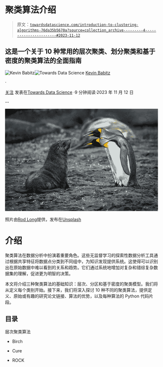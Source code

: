 # 聚类算法介绍

> 原文：[`towardsdatascience.com/introduction-to-clustering-algorithms-76da35b5670a?source=collection_archive---------4-----------------------#2023-11-12`](https://towardsdatascience.com/introduction-to-clustering-algorithms-76da35b5670a?source=collection_archive---------4-----------------------#2023-11-12)

## 这是一个关于 10 种常用的层次聚类、划分聚类和基于密度的聚类算法的全面指南

[](https://kevindbabitz.medium.com/?source=post_page-----76da35b5670a--------------------------------)![Kevin Babitz](https://kevindbabitz.medium.com/?source=post_page-----76da35b5670a--------------------------------)[](https://towardsdatascience.com/?source=post_page-----76da35b5670a--------------------------------)![Towards Data Science](https://towardsdatascience.com/?source=post_page-----76da35b5670a--------------------------------) [Kevin Babitz](https://kevindbabitz.medium.com/?source=post_page-----76da35b5670a--------------------------------)

·

[关注](https://medium.com/m/signin?actionUrl=https%3A%2F%2Fmedium.com%2F_%2Fsubscribe%2Fuser%2F84c159909fbb&operation=register&redirect=https%3A%2F%2Ftowardsdatascience.com%2Fintroduction-to-clustering-algorithms-76da35b5670a&user=Kevin+Babitz&userId=84c159909fbb&source=post_page-84c159909fbb----76da35b5670a---------------------post_header-----------) 发表在[Towards Data Science](https://towardsdatascience.com/?source=post_page-----76da35b5670a--------------------------------) ·9 分钟阅读·2023 年 11 月 12 日[](https://medium.com/m/signin?actionUrl=https%3A%2F%2Fmedium.com%2F_%2Fvote%2Ftowards-data-science%2F76da35b5670a&operation=register&redirect=https%3A%2F%2Ftowardsdatascience.com%2Fintroduction-to-clustering-algorithms-76da35b5670a&user=Kevin+Babitz&userId=84c159909fbb&source=-----76da35b5670a---------------------clap_footer-----------)

--

[](https://medium.com/m/signin?actionUrl=https%3A%2F%2Fmedium.com%2F_%2Fbookmark%2Fp%2F76da35b5670a&operation=register&redirect=https%3A%2F%2Ftowardsdatascience.com%2Fintroduction-to-clustering-algorithms-76da35b5670a&source=-----76da35b5670a---------------------bookmark_footer-----------)![](img/66a16934e96383d4113c300de64f6477.png)

照片由[Rod Long](https://unsplash.com/@rodlong?utm_content=creditCopyText&utm_medium=referral&utm_source=unsplash)提供，发布在[Unsplash](https://unsplash.com/photos/penguin-walking-on-gray-sand-during-daytime-BSz0jJ172vM?utm_content=creditCopyText&utm_medium=referral&utm_source=unsplash)

# 介绍

聚类算法在数据分析中扮演着重要角色。这些无监督学习的探索性数据分析工具通过根据共享特征将数据点分类到不同组中，为知识发现提供系统。这使得可以识别出在原始数据中难以看到的关系和趋势。它们通过系统地增加对复杂和错综复杂数据集的理解，促进更为明智的决策。

本文将介绍三种聚类算法的基础知识：层次、分区和基于密度的聚类模型。我们将从定义每个类别开始。接下来，我们将深入探讨 10 种不同的聚类算法，提供定义、原始或有趣的研究论文链接、算法的优势，以及每种算法的 Python 代码片段。

## **目录**

层次聚类算法

+   Birch

+   Cure

+   ROCK
